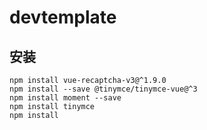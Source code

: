 # devtemplate
## 安装
```shell script
npm install vue-recaptcha-v3@^1.9.0
npm install --save @tinymce/tinymce-vue@^3
npm install moment --save
npm install tinymce
npm install
```